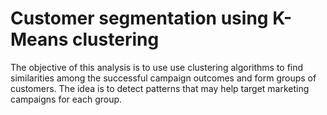 # Customer segmentation using K-Means clustering

<p>The objective of this analysis is to use use clustering algorithms to find similarities among the successful campaign outcomes and form groups of customers. The idea is to detect patterns that may help target marketing campaigns for each group.</p>